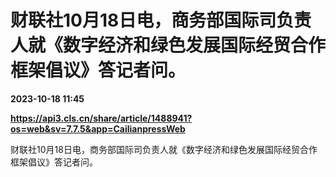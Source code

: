 # 财联社10月18日电，商务部国际司负责人就《数字经济和绿色发展国际经贸合作框架倡议》答记者问。

**2023-10-18 11:45**

**https://api3.cls.cn/share/article/1488941?os=web&sv=7.7.5&app=CailianpressWeb**

财联社10月18日电，商务部国际司负责人就《数字经济和绿色发展国际经贸合作框架倡议》答记者问。
